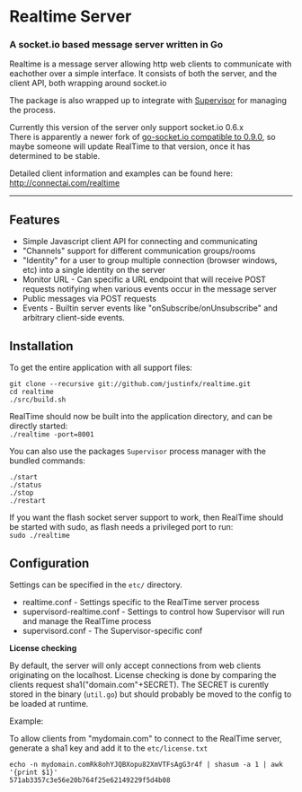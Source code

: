 # Realtime Server
### A socket.io based message server written in Go

Realtime is a message server allowing http web clients to communicate with eachother over a simple interface. 
It consists of both the server, and the client API, both wrapping around socket.io

The package is also wrapped up to integrate with [Supervisor](https://github.com/Supervisor/supervisor) for managing the process.

Currently this version of the server only support socket.io 0.6.x  
There is apparently a newer fork of [go-socket.io compatible to 0.9.0](http://code.google.com/p/go-socketio/), 
so maybe someone will update RealTime to that version, once it has determined to be stable.

Detailed client information and examples can be found here:
http://connectai.com/realtime


---------------------

## Features

  * Simple Javascript client API for connecting and communicating
  * "Channels" support for different communication groups/rooms
  * "Identity" for a user to group multiple connection (browser windows, etc) into a single identity on the server
  * Monitor URL - Can specific a URL endpoint that will receive POST requests notifying when various events occur in the message server
  * Public messages via POST requests
  * Events - Builtin server events like "onSubscribe/onUnsubscribe" and arbitrary client-side events.

## Installation

To get the entire application with all support files:

```
git clone --recursive git://github.com/justinfx/realtime.git
cd realtime
./src/build.sh
```

RealTime should now be built into the application directory, and can be directly started:  
`./realtime -port=8001`

You can also use the packages `Supervisor` process manager with the bundled commands:

```
./start
./status
./stop
./restart
```

If you want the flash socket server support to work, then RealTime should be started with sudo, as flash needs a privileged port to run:  
`sudo ./realtime`

## Configuration

Settings can be specified in the `etc/` directory.

  * realtime.conf - Settings specific to the RealTime server process
  * supervisord-realtime.conf - Settings to control how Supervisor will run and manage the RealTime process 
  * supervisord.conf - The Supervisor-specific conf

**License checking**

By default, the server will only accept connections from web clients originating on the localhost. 
License checking is done by comparing the clients request sha1("domain.com"+SECRET). The SECRET is curently stored in the binary (`util.go`) but should probably be moved to the config to be loaded at runtime.

Example:

To allow clients from "mydomain.com" to connect to the RealTime server, generate a sha1 key and add it to the `etc/license.txt`  

```
echo -n mydomain.comRk8ohYJQBXopu82XmVTFsAgG3r4f | shasum -a 1 | awk '{print $1}'
571ab3357c3e56e20b764f25e62149229f5d4b08
```
